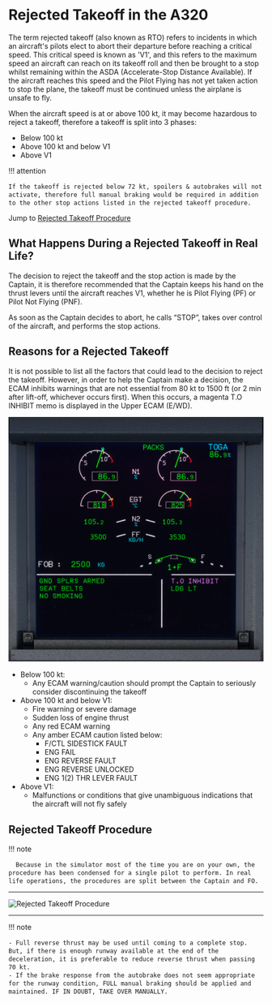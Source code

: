 # Rejected Takeoff in the A320

The term rejected takeoff (also known as RTO) refers to incidents in which an aircraft's pilots elect to abort their departure before reaching a critical speed. This critical speed is known as 'V1', and this refers to the maximum speed an aircraft can reach on its takeoff roll and then be brought to a stop whilst remaining within the ASDA (Accelerate-Stop Distance Available). If the aircraft reaches this speed and the Pilot Flying has not yet taken action to stop the plane, the takeoff must be continued unless the airplane is unsafe to fly.  

When the aircraft speed is at or above 100 kt, it may become hazardous to reject a takeoff, therefore a takeoff is split into 3 phases:  

- Below 100 kt  
- Above 100 kt and below V1  
- Above V1  

!!! attention

    If the takeoff is rejected below 72 kt, spoilers & autobrakes will not activate, therefore full manual braking would be required in addition to the other stop actions listed in the rejected takeoff procedure.  

Jump to [Rejected Takeoff Procedure](#rejected-takeoff-procedure)

## What Happens During a Rejected Takeoff in Real Life?

The decision to reject the takeoff and the stop action is made by the Captain, it is therefore recommended that the Captain keeps his hand on the thrust levers until the aircraft reaches V1, whether he is Pilot Flying (PF) or Pilot Not Flying (PNF).

As soon as the Captain decides to abort, he calls “STOP”, takes over control of the aircraft, and performs the stop actions.

## Reasons for a Rejected Takeoff  

It is not possible to list all the factors that could lead to the decision to reject the takeoff. However, in order to help the Captain make a decision, the ECAM inhibits warnings that are not essential from 80 kt to 1500 ft (or 2 min after lift-off, whichever occurs first). When this occurs, a magenta T.O INHIBIT memo is displayed in the Upper ECAM (E/WD).

![Upper ECAM T.O INHIBIT](../assets/a32nx-briefing/ecam/Upper-ECAM-t.o-inhibit.jpg "Upper ECAM T.O INHIBIT")

- Below 100 kt:  
    - Any ECAM warning/caution should prompt the Captain to seriously consider discontinuing the takeoff
- Above 100 kt and below V1:  
    - Fire warning or severe damage
    - Sudden loss of engine thrust
    - Any red ECAM warning
    - Any amber ECAM caution listed below:
        - F/CTL SIDESTICK FAULT
        - ENG FAIL
        - ENG REVERSE FAULT
        - ENG REVERSE UNLOCKED
        - ENG 1(2) THR LEVER FAULT
- Above V1:  
    - Malfunctions or conditions that give unambiguous indications that the aircraft will not fly safely

## Rejected Takeoff Procedure  

!!! note

      Because in the simulator most of the time you are on your own, the procedure has been condensed for a single pilot to perform. In real life operations, the procedures are split between the Captain and FO. 

---

![Rejected Takeoff Procedure](../assets/advanced-guides/rejected-takeoff/rejected-takeoff-procedure.png "Rejected 
Takeoff Procedure")

[//]: # (Backup Text Below)

[//]: # ("STOP"......................................................ANNOUNCE  )

[//]: # (THRUST LEVERS..................................................IDLE  )

[//]: # (REVERSE THRUST.....................................MAX AVAIL  )

[//]: # (REVERSERS................................CHECK/ANNOUNCE  )

[//]: # (DECELERATION..........................CHECK/ANNOUNCE  )

[//]: # (AUDIO WARNINGS.........................................CANCEL  )

[//]: # ()
[//]: # (**AIRCRAFT STOPPED**  )

[//]: # ()
[//]: # (REVERSERS...................................................STOWED  )

[//]: # (THRUST LEVERS..................................................IDLE  )

[//]: # (ATC...................................................................NOTIFY  )

[//]: # (PARKING BRAKE.....................................................ON  )

[//]: # (CABIN CREW.....................................................ALERT  )

[//]: # (ECAM ACTIONS..........................................PERFORM  )

---

!!! note 

    - Full reverse thrust may be used until coming to a complete stop. But, if there is enough runway available at the end of the deceleration, it is preferable to reduce reverse thrust when passing 70 kt.
    - If the brake response from the autobrake does not seem appropriate for the runway condition, FULL manual braking should be applied and maintained. IF IN DOUBT, TAKE OVER MANUALLY.
